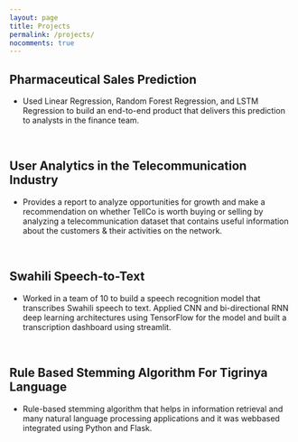 ```yaml
---
layout: page
title: Projects
permalink: /projects/
nocomments: true
---
```

## Pharmaceutical Sales Prediction
* Used Linear Regression, Random Forest Regression, and LSTM Regression to build an end-to-end product that delivers this prediction to analysts in the finance team.
<br>

## User Analytics in the Telecommunication Industry
* Provides a report to analyze opportunities for growth and make a recommendation on whether TellCo is worth buying or selling by analyzing a telecommunication dataset that contains useful information about the customers & their activities on the network. 
<br>

## Swahili Speech-to-Text
* Worked in a team of 10 to build a speech recognition model that transcribes Swahili speech to text. Applied CNN and bi-directional RNN deep learning architectures using TensorFlow for the model and built a transcription dashboard using streamlit.
<br>

## Rule Based Stemming Algorithm For Tigrinya Language
* Rule-based stemming algorithm that helps in information retrieval and many natural language processing applications and it was webbased integrated using Python     and Flask.
